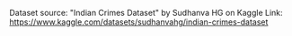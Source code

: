 Dataset source: "Indian Crimes Dataset" by Sudhanva HG on Kaggle
Link: https://www.kaggle.com/datasets/sudhanvahg/indian-crimes-dataset
